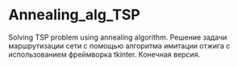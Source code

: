 # Annealing_alg_TSP
Solving TSP problem using annealing algorithm.
Решение задачи маршрутизации сети с помощью алгоритма имитации отжига с использованием фреймворка tkinter.
Конечная версия.
